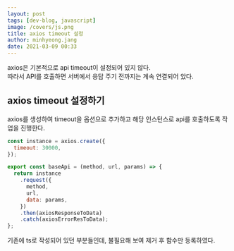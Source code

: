 ```yaml
---
layout: post
tags: [dev-blog, javascript]
image: /covers/js.png
title: axios timeout 설정
author: minhyeong.jang
date: 2021-03-09 00:33
---
```


axios은 기본적으로 api timeout이 설정되어 있지 않다.  
따라서 API를 호출하면 서버에서 응답 주기 전까지는 계속 연결되어 았다.

## axios timeout 설정하기

axios를 생성하여 timeout을 옵션으로 추가하고 해당 인스턴스로 api를 호출하도록 작업을 진행한다.

```js
const instance = axios.create({
  timeout: 30000,
});

export const baseApi = (method, url, params) => {
  return instance
    .request({
      method,
      url,
      data: params,
    })
    .then(axiosResponseToData)
    .catch(axiosErrorResToData);
};
```

기존에 ts로 작성되어 있던 부분들인데, 불필요해 보여 제거 후 함수만 등록하였다.
